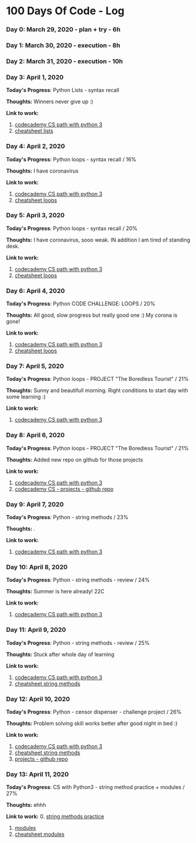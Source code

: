 # 100 Days Of Code - Log

### Day 0: March 29, 2020 - plan + try - 6h
### Day 1: March 30, 2020 - execution - 8h
### Day 2: March 31, 2020 - execution  - 10h

### Day 3: April 1, 2020 

**Today's Progress**: Python Lists - syntax recall

**Thoughts:** Winners never give up :)

**Link to work:**
1. [codecademy CS path with python 3](https://www.codecademy.com/paths/computer-science/tracks/cspath-flow-data-iteration/modules/dspath-lists/lessons/use-python-list/exercises/list-len)
2. [cheatsheet lists](https://www.codecademy.com/learn/paths/computer-science/tracks/cspath-flow-data-iteration/modules/dspath-lists/cheatsheet)


### Day 4: April 2, 2020 

**Today's Progress**: Python loops - syntax recall / 16%

**Thoughts:** I have coronavirus 

**Link to work:**
1. [codecademy CS path with python 3](https://www.codecademy.com/paths/computer-science/tracks/cspath-flow-data-iteration/modules/dspath-python-loops/lessons/learn-python-loops/exercises/review)
2. [cheatsheet loops](https://www.codecademy.com/learn/paths/computer-science/tracks/cspath-flow-data-iteration/modules/dspath-python-loops/cheatsheet)


### Day 5: April 3, 2020 

**Today's Progress**: Python loops - syntax recall / 20%

**Thoughts:** I have coronavirus, sooo weak. IN addition I am tired of standing desk.

**Link to work:**
1. [codecademy CS path with python 3](https://www.codecademy.com/paths/computer-science/tracks/cspath-flow-data-iteration/modules/dspath-python-loops/lessons/python-functions-loops-cc/exercises/introduction)
2. [cheatsheet loops](https://www.codecademy.com/learn/paths/computer-science/tracks/cspath-flow-data-iteration/modules/dspath-python-loops/cheatsheet)


### Day 6: April 4, 2020 

**Today's Progress**: Python CODE CHALLENGE: LOOPS / 20%

**Thoughts:** All good, slow progress but really good one :) My corona is gone!

**Link to work:**
1. [codecademy CS path with python 3](https://www.codecademy.com/paths/computer-science/tracks/cspath-flow-data-iteration/modules/dspath-python-loops/lessons/python-functions-loops-cc/exercises/reversed)
2. [cheatsheet loops](https://www.codecademy.com/learn/paths/computer-science/tracks/cspath-flow-data-iteration/modules/dspath-python-loops/cheatsheet)


### Day 7: April 5, 2020 

**Today's Progress**: Python loops - PROJECT "The Boredless Tourist" / 21%

**Thoughts:** Sunny and beautifull morning. Right conditions to start day with some learning :)

**Link to work:**
1. [codecademy CS path with python 3](https://www.codecademy.com/paths/computer-science/tracks/cspath-cumulative-tourism/modules/cspath-boredless-tourist/projects/the-boredless-tourist)



### Day 8: April 6, 2020 

**Today's Progress**: Python loops - PROJECT "The Boredless Tourist" / 21%

**Thoughts:** Added new repo on github for those projects

**Link to work:**
1. [codecademy CS path with python 3](https://www.codecademy.com/paths/computer-science/tracks/cspath-cumulative-tourism/modules/cspath-boredless-tourist/projects/the-boredless-tourist)
2. [codecademy CS - projects - github repo](https://github.com/SzymonPiatkowski/pyProjects/blob/master/ca/the-boredless-tourist)



### Day 9: April 7, 2020 

**Today's Progress**: Python - string methods / 23%

**Thoughts:** .

**Link to work:**
1. [codecademy CS path with python 3](https://www.codecademy.com/paths/computer-science/tracks/cspath-python-objects/modules/cspath-python-strings/lessons/string-methods/exercises/introduction-ii)


### Day 10: April 8, 2020 

**Today's Progress**: Python - string methods - review / 24%

**Thoughts:** Summer is here already! 22C

**Link to work:**
1. [codecademy CS path with python 3](https://www.codecademy.com/paths/computer-science/tracks/cspath-python-objects/modules/cspath-python-strings/lessons/string-methods/exercises/review-ii)



### Day 11: April 9, 2020 

**Today's Progress**: Python - string methods - review / 25%

**Thoughts:** Stuck after whole day of learning

**Link to work:**
1. [codecademy CS path with python 3](https://www.codecademy.com/paths/computer-science/tracks/cspath-python-objects/modules/cspath-python-strings/lessons/string-methods/exercises/review-ii)
2. [cheatsheet string methods](https://www.codecademy.com/learn/paths/computer-science/tracks/cspath-python-objects/modules/cspath-python-strings/cheatsheet)



### Day 12: April 10, 2020 

**Today's Progress**: Python - censor dispenser - challenge project / 26%

**Thoughts:** Problem solving skill works better after good night in bed :)

**Link to work:**
1. [codecademy CS path with python 3](https://www.codecademy.com/paths/computer-science/tracks/cspath-python-objects/modules/cspath-python-strings/lessons/string-methods/exercises/review-ii)
2. [cheatsheet string methods](https://www.codecademy.com/learn/paths/computer-science/tracks/cspath-python-objects/modules/cspath-python-strings/cheatsheet)
3. [projects - github repo](https://github.com/SzymonPiatkowski/pyProjects/tree/master/ca/censor-dispenser)



### Day 13: April 11, 2020 

**Today's Progress**: CS with Python3 - string method practice + modules / 27%

**Thoughts:** ehhh

**Link to work:**
0. [string methods practice](https://www.codecademy.com/courses/learn-python-3/lessons/python-functions-strings-cc/exercises/introduction)
1. [modules](https://www.codecademy.com/paths/computer-science/tracks/cspath-python-objects/modules/cspath-modules/lessons/modules-python/exercises/modules-python-intro)
2. [cheatsheet modules](https://www.codecademy.com/learn/paths/computer-science/tracks/cspath-python-objects/modules/cspath-modules/cheatsheet)




###
###
